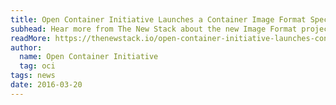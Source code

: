 ```yaml
---
title: Open Container Initiative Launches a Container Image Format Spec
subhead: Hear more from The New Stack about the new Image Format project in OCI as it interviews project members
readMore: https://thenewstack.io/open-container-initiative-launches-container-image-format-spec/
author:
  name: Open Container Initiative
  tag: oci
tags: news
date: 2016-03-20
---
```

